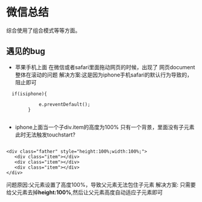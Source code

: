 # 微信总结

综合使用了组合模式等等方面。

## 遇见的bug
- 苹果手机上面 在微信或者safari里面拖动网页的时候，出现了 网页document整体在滚动的问题
解决方案:这是因为iphone手机safari的默认行为导致的，阻止即可
```
  if(isiphone){

            e.preventDefault();
        }
 
```

- iphone上面当一个子div.item的高度为100% 只有一个背景，里面没有子元素
 此时无法触发touchstart?
 ```

 <div class="father" style="height:100%;width:100%;">
    <div class="item"></div>
    <div class="item"></div>
    <div class="item"></div>
 </div>
 ```
 问题原因:父元素设置了高度100%，导致父元素无法包住子元素
 解决方案: 只需要给父元素去掉**height:100%**,然后让父元素高度自动适应子元素即可